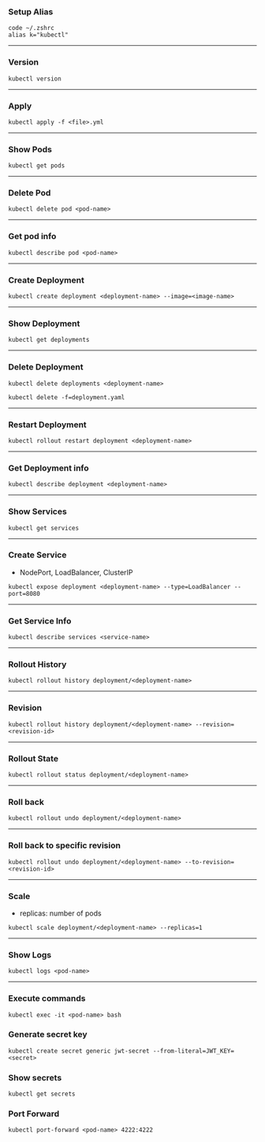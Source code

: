 ### Setup Alias

```shell
code ~/.zshrc 
alias k="kubectl"
```

---

### Version

```shell
kubectl version
```

---

### Apply

```shell
kubectl apply -f <file>.yml
```

---

### Show Pods

```shell
kubectl get pods
```

---

### Delete Pod

```shell
kubectl delete pod <pod-name>
```

---

### Get pod info

```shell
kubectl describe pod <pod-name>
```

--- 

### Create Deployment

```shell
kubectl create deployment <deployment-name> --image=<image-name>
```

---

### Show Deployment

```shell
kubectl get deployments
```

---

### Delete  Deployment

```shell
kubectl delete deployments <deployment-name>

kubectl delete -f=deployment.yaml

```

---

### Restart Deployment

```shell
kubectl rollout restart deployment <deployment-name>
```

---

### Get Deployment info

```shell
kubectl describe deployment <deployment-name>
```

---

### Show Services

```shell
kubectl get services
```

---

### Create Service

- NodePort, LoadBalancer, ClusterIP

```shell
kubectl expose deployment <deployment-name> --type=LoadBalancer --port=8080
```

---

### Get Service Info

```shell
kubectl describe services <service-name>
```

---

### Rollout History

```shell
kubectl rollout history deployment/<deployment-name>
```

---

### Revision

```shell
kubectl rollout history deployment/<deployment-name> --revision=<revision-id>
```

---

### Rollout State

```shell
kubectl rollout status deployment/<deployment-name>
```

---

### Roll back

```shell
kubectl rollout undo deployment/<deployment-name>
```

---

### Roll back to specific revision

```shell
kubectl rollout undo deployment/<deployment-name> --to-revision=<revision-id>
```

---

### Scale

- replicas: number of pods 

```shell
kubectl scale deployment/<deployment-name> --replicas=1
```

---

### Show Logs

```shell
kubectl logs <pod-name>
```

---

### Execute commands

```shell
kubectl exec -it <pod-name> bash
```

### Generate secret key

```shell
kubectl create secret generic jwt-secret --from-literal=JWT_KEY=<secret>
```

### Show secrets

```shell
kubectl get secrets
```

### Port Forward

```shell
kubectl port-forward <pod-name> 4222:4222
```